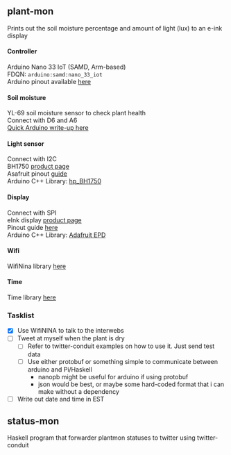 ## plant-mon
Prints out the soil moisture percentage and amount of light (lux) to an e-ink display

#### Controller
Arduino Nano 33 IoT (SAMD, Arm-based)  
FDQN: `arduino:samd:nano_33_iot`  
Arduino pinout available [here](https://content.arduino.cc/assets/Pinout-NANO33IoT_latest.pdf)

#### Soil moisture
YL-69 soil moisture sensor to check plant health  
Connect with D6 and A6  
[Quick Arduino write-up here](https://create.arduino.cc/projecthub/nekhbet/using-the-yl-39-yl-69-soil-humidity-sensor-with-arduino-968268)

#### Light sensor
Connect with I2C  
BH1750 [product page](https://www.adafruit.com/product/4681)  
Asafruit pinout [guide](https://learn.adafruit.com/adafruit-bh1750-ambient-light-sensor/pinouts)  
Arduino C++ Library: [hp_BH1750](https://github.com/Starmbi/hp_BH1750)  

#### Display
Connect with SPI  
eInk display [product page](https://www.adafruit.com/product/4086)  
Pinout guide [here](https://learn.adafruit.com/adafruit-eink-display-breakouts/pinouts)  
Arduino C++ Library: [Adafruit EPD](https://github.com/adafruit/Adafruit_EPD)  

#### Wifi
WifiNina library [here](https://github.com/arduino-libraries/WiFiNINA)

#### Time
Time library [here](https://github.com/PaulStoffregen/Time)

### Tasklist
- [x] Use WifiNINA to talk to the interwebs
- [ ] Tweet at myself when the plant is dry
    - [ ] Refer to twitter-conduit examples on how to use it. Just send test data
    - [ ] Use either protobuf or something simple to communicate between arduino and Pi/Haskell
      - nanopb might be useful for arduino if using protobuf
      - json would be best, or maybe some hard-coded format that i can make without a dependency
- [ ] Write out date and time in EST

## status-mon
Haskell program that forwarder plantmon statuses to twitter using twitter-conduit